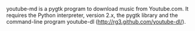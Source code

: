 youtube-md is a pygtk program to download music from Youtube.com. It requires the Python interpreter, 
version 2.x, the pygtk library and the command-line program youtube-dl (http://rg3.github.com/youtube-dl/). 
